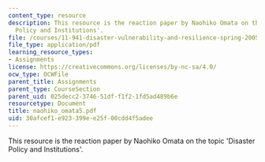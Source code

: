 ```yaml
---
content_type: resource
description: This resource is the reaction paper by Naohiko Omata on the topic 'Disaster
  Policy and Institutions'.
file: /courses/11-941-disaster-vulnerability-and-resilience-spring-2005/30afcef1e923399ee25f00cdd4f5adee_naohiko_omata5.pdf
file_type: application/pdf
learning_resource_types:
- Assignments
license: https://creativecommons.org/licenses/by-nc-sa/4.0/
ocw_type: OCWFile
parent_title: Assignments
parent_type: CourseSection
parent_uid: 025decc2-3746-51df-f1f2-1fd5ad489b6e
resourcetype: Document
title: naohiko_omata5.pdf
uid: 30afcef1-e923-399e-e25f-00cdd4f5adee
---
```

This resource is the reaction paper by Naohiko Omata on the topic 'Disaster Policy and Institutions'.